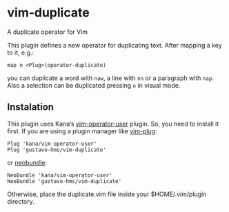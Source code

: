 # vim-duplicate
A duplicate operator for Vim

This plugin defines a new operator for duplicating text. After mapping a key 
to it, e.g.:
```vim
map n <Plug>(operator-duplicate)
```
you can duplicate a word with `naw`, a line with `nn` or a paragraph with 
`nap`. Also a selection can be duplicated pressing `n` in visual mode.

Instalation
-----------

This plugin uses Kana‘s 
[vim-operator-user](https://github.com/kana/vim-operator-user) plugin. So, you 
need to install it first. If you are using a plugin manager like 
[vim-plug](https://github.com/junegunn/vim-plug):
```
Plug 'kana/vim-operator-user'
Plug 'gustavo-hms/vim-duplicate'
```
or [neobundle](https://github.com/Shougo/neobundle.vim):

```
NeoBundle 'kana/vim-operator-user'
NeoBundle 'gustavo-hms/vim-duplicate'
```

Otherwise, place the duplicate.vim file inside your $HOME/.vim/plugin 
directory.
